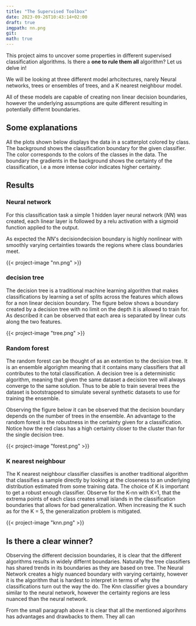 ```yaml
---
title: "The Supervised Toolbox"
date: 2023-09-26T10:43:14+02:00
draft: true
imgpath: nn.png
git:
math: true
---
```


This project aims to uncover some properties in different supervised classification algorithms. Is there a **one to rule them all** algorithm? Let us delve in!

We will be looking at three different model arhcitectures, narely Neural networks, trees or ensembles of trees, and a K nearest neighbour model. 


All of these models are capable of creating non linear decision boundaries, however the underlying assumptions are quite different resulting in potentially differnt boundaries. 

## Some explanations 
All the plots shown below displays the data in a scatterplot colored by class. The background shows the classification boundary for the given classifier. The color corresponds to the colors of the classes in the data. The boundary the gradients in the background shows the certainty of the classification, i.e a more intense color indicates higher certainty.


## Results

### Neural network
For this classification task a simple 1 hidden layer neural network (*NN*) was created, each linear layer is followed by a relu activation with a sigmoid function applied to the output. 

As expected the *NN*'s decisiondecision boundary is highly nonlinear with smoothly varying certainties towards the regions where class boundaries meet.

{{< project-image "nn.png" >}}
### decision tree 

The decision tree is a traditional machine learning algorithm that makes classifications by learning a set of splits across the features which allows for a non linear decision boundary. The figure below shows a boundary created by a decision tree with no limit on the depth it is allowed to train for. As described it can be observed that each area is separated by linear cuts along the two features.

{{< project-image "tree.png" >}}

### Random forest

The random forest can be thought of as an extention to the decision tree. It is an ensemble algorighm meaning that it contains many classifiers that all contributes to the total classification. A decision tree is a deterministic algorithm, meaning that given the same dataset a decision tree will always converge to the same solution. Thus to be able to train several trees the dataset is bootstrapped to simulate several synthetic datasets to use for training the ensemble. 

Observing the figure below it can be observed that the decision boundary depends on the number of trees in the ensemble. An advantage to the random forest is the robustness in the certainty given for a classification. Notice how the red class has a high certainty closer to the cluster than for the single decision tree.

{{< project-image "forest.png" >}}

### K nearest neighbour

The K nearest neighbour classifier classifies is another traditional algorithm that classifies a sample directly by looking at the closeness to an underlying distribution estimated from some training data. The choice of K is important to get a robust enough classifier. Observe for the K-nn with K=1, that the extrema points of each class creates small islands in the classification boundaries that allows for bad generalization. When increasing the K such as for the K = 5, the generalization problem is mitigated.

{{< project-image "knn.png" >}}



## Is there a clear winner?

Observing the different decission boundaries, it is clear that the different algorithms results in widely differnt boundaries. Naturally the tree classifiers has shared trends in its boundaries as they are based on tree. The Neural Network creates a higly nuanced boundary with varying certainty, however it is the algorithm that is hardest to interpret in terms of why the classifications turn out the way the do. The Knn classifier gives a boundary similar to the neural network, however the certainty regions are less nuanced than the neural network. 

From the small paragraph above it is clear that all the mentioned algorihms has advantages and drawbacks to them. They all can 